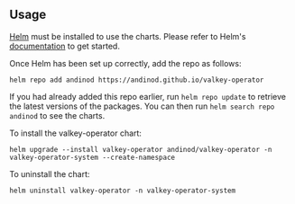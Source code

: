 ## Usage

[Helm](https://helm.sh) must be installed to use the charts.  Please refer to
Helm's [documentation](https://helm.sh/docs) to get started.

Once Helm has been set up correctly, add the repo as follows:

```shell
helm repo add andinod https://andinod.github.io/valkey-operator
```

If you had already added this repo earlier, run `helm repo update` to retrieve
the latest versions of the packages.  You can then run `helm search repo
andinod` to see the charts.

To install the valkey-operator chart:

    helm upgrade --install valkey-operator andinod/valkey-operator -n valkey-operator-system --create-namespace

To uninstall the chart:

    helm uninstall valkey-operator -n valkey-operator-system
